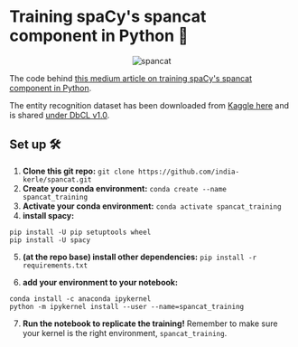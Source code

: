 # Training spaCy's spancat component in Python 🐍

<p align="center">
  <img src="https://user-images.githubusercontent.com/46863334/194558740-95e51e09-81d9-41b6-8481-38a2aaee3f98.gif" alt="spancat"/>
</p>

The code behind [this medium article on training spaCy's spancat component in Python](https://hackmd.io/Yg2u3MZQS26_WbdO5WSdWw?edit).

The entity recognition dataset has been downloaded from [Kaggle here](https://www.kaggle.com/datasets/debasisdotcom/name-entity-recognition-ner-dataset) and is shared [under DbCL v1.0](https://www.ebi.ac.uk/ols/ontologies/swo/terms?iri=http%3A%2F%2Fwww.ebi.ac.uk%2Fswo%2Flicense%2FSWO_1000097).   


## Set up 🛠️

1. **Clone this git repo:** `git clone https://github.com/india-kerle/spancat.git`
2. **Create your conda environment:** `conda create --name spancat_training`
3. **Activate your conda environment:** `conda activate spancat_training` 
4. **install spacy:**
```
pip install -U pip setuptools wheel
pip install -U spacy
```
5. **(at the repo base) install other dependencies:** `pip install -r requirements.txt`

6. **add your environment to your notebook:** 
```
conda install -c anaconda ipykernel
python -m ipykernel install --user --name=spancat_training
```

7. **Run the notebook to replicate the training!** Remember to make sure your kernel is the right environment, `spancat_training`. 

